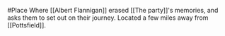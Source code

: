 #Place 
Where [[Albert Flannigan]] erased [[The party]]'s memories, and asks them to set out on their journey.
Located a few miles away from [[Pottsfield]]. 